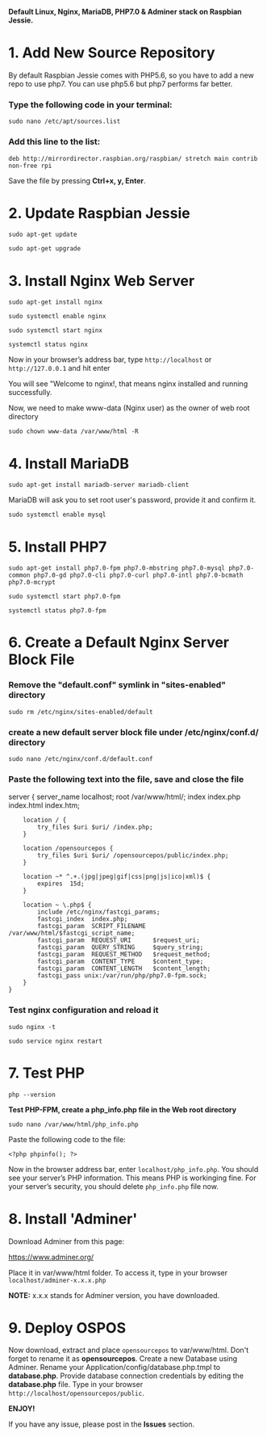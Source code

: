 **Default Linux, Nginx, MariaDB, PHP7.0 & Adminer stack on Raspbian Jessie.**

# 1. Add New Source Repository 

By default Raspbian Jessie comes with PHP5.6, so you have to add a new repo to use php7. 
You can use php5.6 but php7 performs far better.

### Type the following code in your terminal:

`sudo nano /etc/apt/sources.list`

### Add this line to the list:

`deb http://mirrordirector.raspbian.org/raspbian/ stretch main contrib non-free rpi`

Save the file by pressing **Ctrl+x, y, Enter**.

# 2. Update Raspbian Jessie

`sudo apt-get update`

`sudo apt-get upgrade`

# 3. Install Nginx Web Server

`sudo apt-get install nginx`

`sudo systemctl enable nginx`

`sudo systemctl start nginx`

`systemctl status nginx`

Now in your browser’s address bar, type `http://localhost` or `http://127.0.0.1` and hit enter

You will see "Welcome to nginx!, that means nginx installed and running successfully.

Now, we need to make www-data (Nginx user) as the owner of web root directory

`sudo chown www-data /var/www/html -R`

# 4. Install MariaDB

`sudo apt-get install mariadb-server mariadb-client`

MariaDB will ask you to set root user's password, provide it and confirm it.

`sudo systemctl enable mysql`


# 5. Install PHP7

`sudo apt-get install php7.0-fpm php7.0-mbstring php7.0-mysql php7.0-common php7.0-gd php7.0-cli php7.0-curl php7.0-intl php7.0-bcmath php7.0-mcrypt`

`sudo systemctl start php7.0-fpm`

`systemctl status php7.0-fpm`

# 6. Create a Default Nginx Server Block File

### Remove the "default.conf" symlink in "sites-enabled" directory

`sudo rm /etc/nginx/sites-enabled/default`

### create a new default server block file under /etc/nginx/conf.d/ directory

`sudo nano /etc/nginx/conf.d/default.conf`

### Paste the following text into the file, save and close the file


server {
		server_name localhost;
		root /var/www/html/;
		index index.php index.html index.htm;

		location / {
			try_files $uri $uri/ /index.php;
		}
    
		location /opensourcepos {
			try_files $uri $uri/ /opensourcepos/public/index.php;
		}
	
		location ~* ^.+.(jpg|jpeg|gif|css|png|js|ico|xml)$ {
			expires  15d;
		}

		location ~ \.php$ {
			include /etc/nginx/fastcgi_params;
			fastcgi_index  index.php;
			fastcgi_param  SCRIPT_FILENAME  /var/www/html/$fastcgi_script_name;
			fastcgi_param  REQUEST_URI      $request_uri;
			fastcgi_param  QUERY_STRING     $query_string;
			fastcgi_param  REQUEST_METHOD   $request_method;
			fastcgi_param  CONTENT_TYPE     $content_type;
			fastcgi_param  CONTENT_LENGTH   $content_length;
			fastcgi_pass unix:/var/run/php/php7.0-fpm.sock;
		}
	}



### Test nginx configuration and reload it

`sudo nginx -t`

`sudo service nginx restart`


# 7. Test PHP

`php --version`

**Test PHP-FPM, create a php_info.php file in the Web root directory**

`sudo nano /var/www/html/php_info.php`

Paste the following code to the file:

`<?php phpinfo(); ?>`

Now in the browser address bar, enter `localhost/php_info.php`. You should see your server’s PHP information. This means PHP is workinging fine. For your server’s security, you should delete `php_info.php` file now.


# 8. Install 'Adminer'

Download Adminer from this page:

https://www.adminer.org/

Place it in var/www/html folder. To access it, type in your browser `localhost/adminer-x.x.x.php`

**NOTE:** x.x.x stands for Adminer version, you have downloaded.


# 9. Deploy OSPOS

Now download, extract and place `opensourcepos` to var/www/html. 
Don't forget to rename it as **opensourcepos**.
Create a new Database using Adminer.
Rename your Application/config/database.php.tmpl to **database.php**.
Provide database connection credentials by editing the **database.php** file.
Type in your browser `http://localhost/opensourcepos/public`.


**ENJOY!**

If you have any issue, please post in the **Issues** section.




